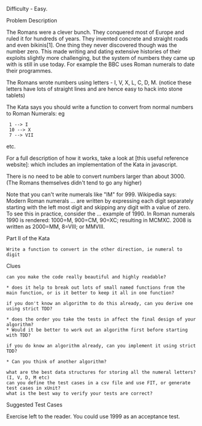 Difficulty - Easy.

Problem Description

The Romans were a clever bunch. They conquered most of Europe and ruled it for hundreds of years. They invented concrete and straight roads and even bikinis[1]. One thing they never discovered though was the number zero. This made writing and dating extensive histories of their exploits slightly more challenging, but the system of numbers they came up with is still in use today. For example the BBC uses Roman numerals to date their programmes.

The Romans wrote numbers using letters - I, V, X, L, C, D, M. (notice these letters have lots of straight lines and are hence easy to hack into stone tablets)

The Kata says you should write a function to convert from normal numbers to Roman Numerals: eg

     1 --> I
     10 --> X
     7 --> VII

etc.

For a full description of how it works, take a look at [this useful reference website]: which includes an implementation of the Kata in javascript.

There is no need to be able to convert numbers larger than about 3000. (The Romans themselves didn't tend to go any higher)

Note that you can't write numerals like "IM" for 999. Wikipedia says: Modern Roman numerals ... are written by expressing each digit separately starting with the left most digit and skipping any digit with a value of zero. To see this in practice, consider the ... example of 1990. In Roman numerals 1990 is rendered: 1000=M, 900=CM, 90=XC; resulting in MCMXC. 2008 is written as 2000=MM, 8=VIII; or MMVIII.

Part II of the Kata

    Write a function to convert in the other direction, ie numeral to digit

Clues

    can you make the code really beautiful and highly readable?

    * does it help to break out lots of small named functions from the main function, or is it better to keep it all in one function?

    if you don't know an algorithm to do this already, can you derive one using strict TDD?

    * does the order you take the tests in affect the final design of your algorithm?
    * Would it be better to work out an algorithm first before starting with TDD?

    if you do know an algorithm already, can you implement it using strict TDD?

    * Can you think of another algorithm?

    what are the best data structures for storing all the numeral letters? (I, V, D, M etc)
    can you define the test cases in a csv file and use FIT, or generate test cases in xUnit?
    what is the best way to verify your tests are correct?

Suggested Test Cases

Exercise left to the reader. You could use 1999 as an acceptance test.